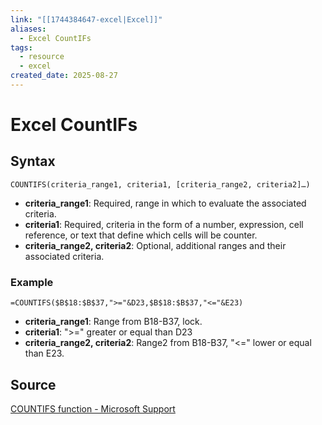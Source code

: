 ```yaml
---
link: "[[1744384647-excel|Excel]]"
aliases:
  - Excel CountIFs
tags:
  - resource
  - excel
created_date: 2025-08-27
---
```

# Excel CountIFs

## Syntax
```Excel
COUNTIFS(criteria_range1, criteria1, [criteria_range2, criteria2]…)
```

- **criteria_range1**: Required, range in which to evaluate the associated criteria.
- **criteria1**: Required, criteria in the form of a number, expression, cell reference, or text that define which cells will be counter.
- **criteria_range2, criteria2**: Optional, additional ranges and their associated criteria.

### Example
```Excel
=COUNTIFS($B$18:$B$37,">="&D23,$B$18:$B$37,"<="&E23)
```
- **criteria_range1**: Range from B18-B37, lock.
- **criteria1**: ">=" greater or equal than D23
- **criteria_range2, criteria2**: Range2 from B18-B37, "<=" lower or equal than E23.

## Source
[COUNTIFS function - Microsoft Support](https://support.microsoft.com/en-gb/office/countifs-function-dda3dc6e-f74e-4aee-88bc-aa8c2a866842)

